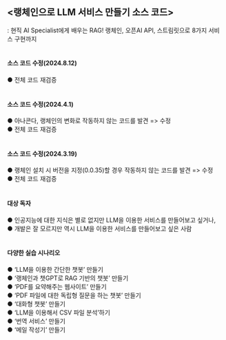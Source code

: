 ## <랭체인으로 LLM 서비스 만들기 소스 코드>
: 현직 AI Specialist에게 배우는 RAG! 랭체인, 오픈AI API, 스트림릿으로 8가지 서비스 구현까지
</br>
</br>

#### 소스 코드 수정(2024.8.12)
● 전체 코드 재검증</br>
</br>

#### 소스 코드 수정(2024.4.1)
● 아나콘다, 랭체인의 변화로 작동하지 않는 코드를 발견 => 수정</br>
● 전체 코드 재검증</br>
</br>

#### 소스 코드 수정(2024.3.19)
● 랭체인 설치 시 버전을 지정(0.0.35)할 경우 작동하지 않는 코드를 발견 => 수정</br>
● 전체 코드 재검증</br>
</br>

#### 대상 독자
● 인공지능에 대한 지식은 별로 없지만 LLM을 이용한 서비스를 만들어보고 싶거나,</br>
● 개발은 잘 모르지만 역시 LLM을 이용한 서비스를 만들어보고 싶은 사람</br>
</br>

#### 다양한 실습 시나리오
● ‘LLM을 이용한 간단한 챗봇’ 만들기</br>
● ‘랭체인과 챗GPT로 RAG 기반의 챗봇’ 만들기</br>
● ‘PDF를 요약해주는 웹사이트’ 만들기</br>
● ‘PDF 파일에 대한 독립형 질문을 하는 챗봇’ 만들기</br>
● ‘대화형 챗봇’ 만들기</br>
● ‘LLM을 이용해서 CSV 파일 분석’하기</br>
● ‘번역 서비스’ 만들기</br>
● ‘메일 작성기’ 만들기</br>



